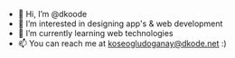 - 👋 Hi, I’m @dkoode
- 👀 I’m interested in designing app's & web development
- 🌱 I’m currently learning web technologies
- 📫 You can reach me at koseogludoganay@dkode.net :)
